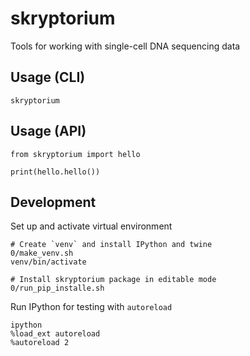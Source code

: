 skryptorium
===========

Tools for working with single-cell DNA sequencing data


Usage (CLI)
-----------

    skryptorium


Usage (API)
-----------

    from skryptorium import hello
    
    print(hello.hello())


Development
-----------

Set up and activate virtual environment

    # Create `venv` and install IPython and twine
    0/make_venv.sh
    venv/bin/activate

    # Install skryptorium package in editable mode
    0/run_pip_installe.sh

Run IPython for testing with `autoreload`

    ipython
    %load_ext autoreload
    %autoreload 2 
